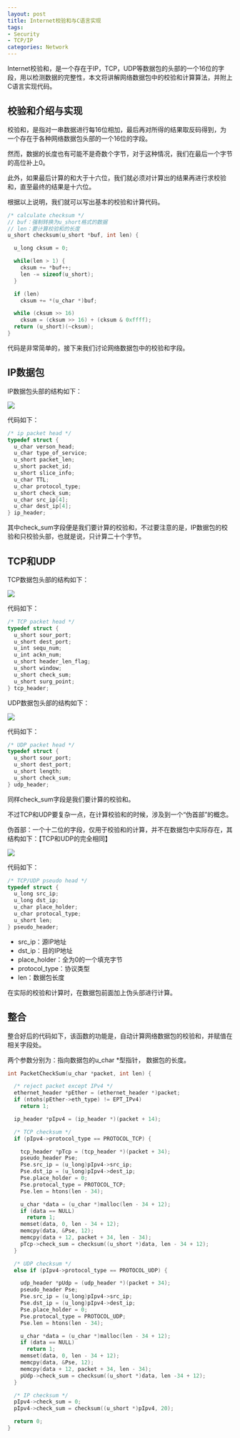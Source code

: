 ```yaml
---
layout: post
title: Internet校验和与C语言实现
tags:
- Security
- TCP/IP
categories: Network
---
```

Internet校验和，是一个存在于IP，TCP，UDP等数据包的头部的一个16位的字段，用以检测数据的完整性，本文将讲解网络数据包中的校验和计算算法，并附上C语言实现代码。

## 校验和介绍与实现

校验和，是指对一串数据进行每16位相加，最后再对所得的结果取反码得到，为一个存在于各种网络数据包头部的一个16位的字段。

然而，数据的长度也有可能不是奇数个字节，对于这种情况，我们在最后一个字节的高位补上0。

此外，如果最后计算的和大于十六位，我们就必须对计算出的结果再进行求校验和，直至最终的结果是十六位。

根据以上说明，我们就可以写出基本的校验和计算代码。

```c
/* calculate checksum */
// buf：强制转换为u_short格式的数据
// len：要计算校验和的长度
u_short checksum(u_short *buf, int len) {

  u_long cksum = 0;

  while(len > 1) {
    cksum += *buf++;
    len -= sizeof(u_short);
  }

  if (len)
    cksum += *(u_char *)buf;

  while (cksum >> 16)
    cksum = (cksum >> 16) + (cksum & 0xffff);
  return (u_short)(~cksum);
}
```

代码是非常简单的，接下来我们讨论网络数据包中的校验和字段。

## IP数据包

IP数据包头部的结构如下：

![](https://raw.githubusercontent.com/zxc479773533/zxc479773533.github.io/master/_posts/images/MITM-Attack-02.png)

代码如下：

```c
/* ip packet head */
typedef struct {
  u_char verson_head;
  u_char type_of_service;
  u_short packet_len;
  u_short packet_id;
  u_short slice_info;
  u_char TTL;
  u_char protocol_type;
  u_short check_sum;
  u_char src_ip[4];
  u_char dest_ip[4];
} ip_header;
```

其中check_sum字段便是我们要计算的校验和，不过要注意的是，IP数据包的校验和只校验头部，也就是说，只计算二十个字节。

## TCP和UDP

TCP数据包头部的结构如下：

![](https://raw.githubusercontent.com/zxc479773533/zxc479773533.github.io/master/_posts/images/MITM-Attack-03.png)

代码如下：

```c
/* TCP packet head */
typedef struct {
  u_short sour_port;
  u_short dest_port;
  u_int sequ_num;
  u_int ackn_num;
  u_short header_len_flag;
  u_short window;
  u_short check_sum;
  u_short surg_point;
} tcp_header;
```

UDP数据包头部的结构如下：

![](https://raw.githubusercontent.com/zxc479773533/zxc479773533.github.io/master/_posts/images/Internet-Checksum-01.jpg)

代码如下：

```c
/* UDP packet head */
typedef struct {
  u_short sour_port;
  u_short dest_port;
  u_short length;
  u_short check_sum;
} udp_header;
```

同样check_sum字段是我们要计算的校验和。

不过TCP和UDP要复杂一点，在计算校验和的时候，涉及到一个“伪首部”的概念。

伪首部：一个十二位的字段，仅用于校验和的计算，并不在数据包中实际存在，其结构如下：【TCP和UDP的完全相同】

![](https://raw.githubusercontent.com/zxc479773533/zxc479773533.github.io/master/_posts/images/Internet-Checksum-02.png)

代码如下：

```c
/* TCP/UDP pseudo head */
typedef struct {
  u_long src_ip;
  u_long dst_ip;
  u_char place_holder;
  u_char protocal_type;
  u_short len;
} pseudo_header;
```

* src_ip：源IP地址
* dst_ip：目的IP地址
* place_holder：全为0的一个填充字节
* protocol_type：协议类型
* len：数据包长度

在实际的校验和计算时，在数据包前面加上伪头部进行计算。

## 整合

整合好后的代码如下，该函数的功能是，自动计算网络数据包的校验和，并赋值在相关字段处。

两个参数分别为：指向数据包的u_char *型指针， 数据包的长度。


```c
int PacketCheckSum(u_char *packet, int len) {

  /* reject packet except IPv4 */
  ethernet_header *pEther = (ethernet_header *)packet;
  if (ntohs(pEther->eth_type) != EPT_IPv4)
    return 1;

  ip_header *pIpv4 = (ip_header *)(packet + 14);

  /* TCP checksum */
  if (pIpv4->protocol_type == PROTOCOL_TCP) {

    tcp_header *pTcp = (tcp_header *)(packet + 34);
    pseudo_header Pse;
    Pse.src_ip = (u_long)pIpv4->src_ip;
    Pse.dst_ip = (u_long)pIpv4->dest_ip;
    Pse.place_holder = 0;
    Pse.protocal_type = PROTOCOL_TCP;
    Pse.len = htons(len - 34);

    u_char *data = (u_char *)malloc(len - 34 + 12);
    if (data == NULL)
      return 1;
    memset(data, 0, len - 34 + 12);
    memcpy(data, &Pse, 12);
    memcpy(data + 12, packet + 34, len - 34);
    pTcp->check_sum = checksum((u_short *)data, len - 34 + 12);
  }

  /* UDP checksum */
  else if (pIpv4->protocol_type == PROTOCOL_UDP) {

    udp_header *pUdp = (udp_header *)(packet + 34);
    pseudo_header Pse;
    Pse.src_ip = (u_long)pIpv4->src_ip;
    Pse.dst_ip = (u_long)pIpv4->dest_ip;
    Pse.place_holder = 0;
    Pse.protocal_type = PROTOCOL_UDP;
    Pse.len = htons(len - 34);

    u_char *data = (u_char *)malloc(len - 34 + 12);
    if (data == NULL)
      return 1;
    memset(data, 0, len - 34 + 12);
    memcpy(data, &Pse, 12);
    memcpy(data + 12, packet + 34, len - 34);
    pUdp->check_sum = checksum((u_short *)data, len -34 + 12);
  }

  /* IP checksum */
  pIpv4->check_sum = 0;
  pIpv4->check_sum = checksum((u_short *)pIpv4, 20);

  return 0;
}
```